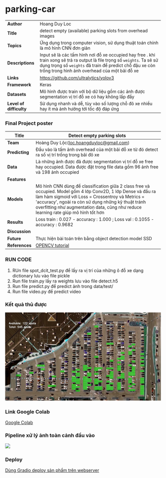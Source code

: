 # parking-car

|      | |
| ---------- |-------------------|
| **Author**       | Hoang Duy Loc|
| **Title**        | detect empty (available) parking slots from overhead images |
| **Topics**       | Ứng dụng trong computer vision, sử dụng thuật toán chính là mô hình CNN đơn giản|
| **Descriptions** | Input sẽ là các tấm hình nơi đỗ xe occupied hay free . khi train xong sẽ trả ra output là file trọng số ```weights```. Ta sẽ sử dụng trọng số ```weights``` đã train để predict chỗ đậu xe còn trống trong hình ảnh overhead của một bãi đỗ xe|
| **Links**        | https://github.com/ultralytics/yolov3|
| **Framework**    | Keras|
| **Datasets**     |Mô hình được train với bộ dữ liệu gồm các ảnh được segmentation vị trí đỗ xe có hay không lấp đầy|
| **Level of difficulty**|Sử dụng nhanh và dễ, tùy vào số lượng chỗ đõ xe nhiều hay ít mà ảnh hưởng tới tốc độ đáp ứng|

### Final Project poster
| **Title**      | Detect empty parking slots|
| ---------- |-------------------|
| **Team**       | Hoàng Duy Lộc(loc.hoangduyloc@gmail.com)|
| **Predicting** | Đầu vào là tấm ảnh overhead của một bãi đỗ xe từ đó detect ra số vị trí trống trong bãi đõ xe |
| **Data**       | Là những ảnh được đã được segmentation vị trí đỗ xe free hay occupied. Data được đặt trong file data gồm 96 ảnh free và 198 ảnh occupied|
| **Features**   | |
| **Models**     | Mô hình CNN dùng để classification giữa 2 class free và occupied. Model gồm 4 lớp Conv2D, 1 lớp Dense và đầu ra làm hàm sigmoid  với Loss = Crossentroy và Metrics = 'accuracy', ngoài ra còn sử dụng những kỹ thuật tránh overfitting như augmentation data, cũng như reduce learning rate giúp mô hình tốt hơn  |
| **Results**    | Loss train : 0.027 - accuracy : 1.000 ; Loss val : 0.1055 - accuracy : 0.9682  |
| **Discussion** | |
| **Future**     |Thực hiện bài toán trên bằng object detection model SSD|
|**References**  |[OPENCV tutorial](https://docs.opencv.org/master/d6/d00/tutorial_py_root.html)|

### RUN CODE
1. RUn file spot_dcit_test.py để lấy ra vị trí của những ô đỗ xe dạng dictionary lưu vào file pickle
2. Run file train.py lấy ra weights lưu vào file detect.h5 
3. Run file predict.py để predict ảnh trong data/test/
4. Run file video.py để predict video 

### Kết quả thủ được
<img src="https://github.com/DuyLocHoang/parking-car/blob/master/predict.jpg">

### Link Google Colab
[Google Colab](https://colab.research.google.com/drive/1JjrPr5MvfgNE-iEJ319S8Td1BeztObXY?usp=sharing)
### Pipeline xử lý ảnh toàn cảnh đầu vào 
<img src="https://lh4.googleusercontent.com/XitV4hQleXeRDYsHqJHfQbeinaq-arnVHDS4nWqJauMn0HYBRdJonNSQF1v1_dhLKG0kxXHjR6uWtOFNhaqmCHODNXPokG5tQoCvLR0S">

### Deploy
[Dùng Gradio deploy sản phẩm trên webserver](https://www.gradio.app/getting_started)

